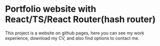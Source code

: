 # Portfolio website with React/TS/React Router(hash router)

This project is a website on github pages, here you can see my work experience, download my CV, and also find options to contact me.
